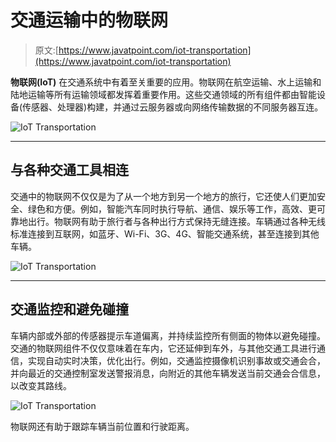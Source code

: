 # 交通运输中的物联网

> 原文:[https://www.javatpoint.com/iot-transportation](https://www.javatpoint.com/iot-transportation)

**物联网(IoT)** 在交通系统中有着至关重要的应用。物联网在航空运输、水上运输和陆地运输等所有运输领域都发挥着重要作用。这些交通领域的所有组件都由智能设备(传感器、处理器)构建，并通过云服务器或向网络传输数据的不同服务器互连。

![IoT Transportation](../Images/d6acb4a25801128065528398f554513d.png)

* * *

## 与各种交通工具相连

交通中的物联网不仅仅是为了从一个地方到另一个地方的旅行，它还使人们更加安全、绿色和方便。例如，智能汽车同时执行导航、通信、娱乐等工作，高效、更可靠地出行。物联网有助于旅行者与各种出行方式保持无缝连接。车辆通过各种无线标准连接到互联网，如蓝牙、Wi-Fi、3G、4G、智能交通系统，甚至连接到其他车辆。

![IoT Transportation](../Images/d8bbd262d077c574bfb8ae08fef9b550.png)

* * *

## 交通监控和避免碰撞

车辆内部或外部的传感器提示车道偏离，并持续监控所有侧面的物体以避免碰撞。交通的物联网组件不仅仅意味着在车内，它还延伸到车外，与其他交通工具进行通信，实现自动实时决策，优化出行。例如，交通监控摄像机识别事故或交通会合，并向最近的交通控制室发送警报消息，向附近的其他车辆发送当前交通会合信息，以改变其路线。

![IoT Transportation](../Images/ace13c59308558fe592f1f85f455f3dd.png)

物联网还有助于跟踪车辆当前位置和行驶距离。